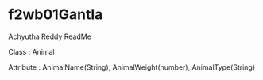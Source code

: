 # f2wb01Gantla

Achyutha Reddy ReadMe

Class : Animal

Attribute : AnimalName(String), AnimalWeight(number), AnimalType(String)